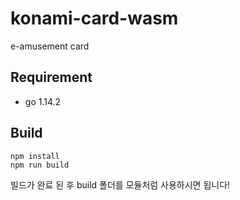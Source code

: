# konami-card-wasm
e-amusement card

## Requirement
- go 1.14.2

## Build
```shell script
npm install
npm run build
```
빌드가 완료 된 후 build 폴더를 모듈처럼 사용하시면 됩니다!
